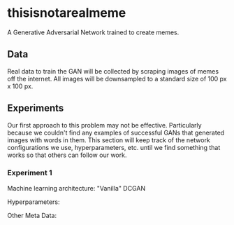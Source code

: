 # thisisnotarealmeme

A Generative Adversarial Network trained to create memes.

## Data ##

Real data to train the GAN will be collected by scraping images of memes off the internet. All images will be downsampled to a standard size of 100 px x 100 px.

## Experiments ##

Our first approach to this problem may not be effective. Particularly because we couldn't find any examples of successful GANs that generated images with words in them. This section will keep track of the network configurations we use, hyperparameters, etc. until we find something that works so that others can follow our work.

### Experiment 1 ###

Machine learning architecture: "Vanilla" DCGAN

Hyperparameters: 

Other Meta Data: 

